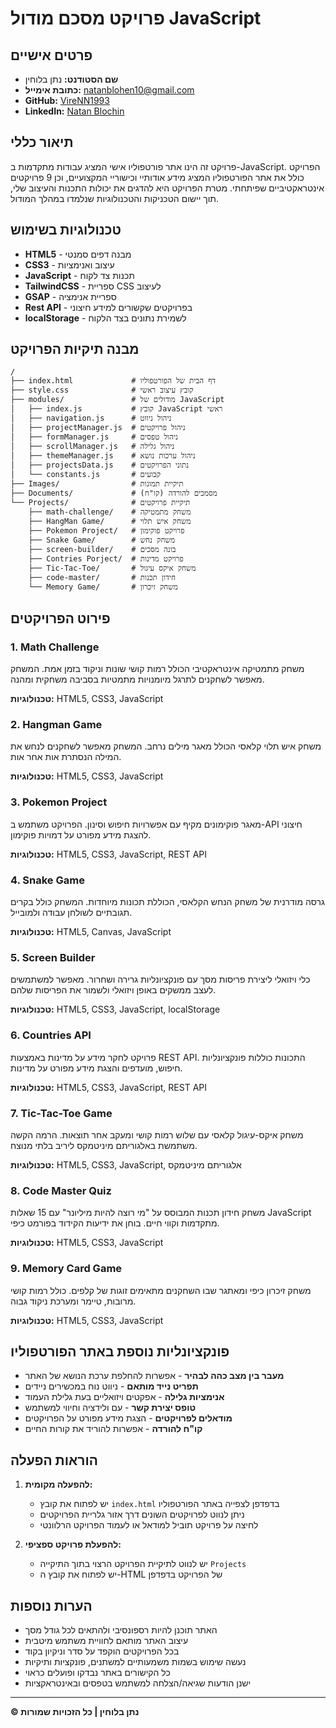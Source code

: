 # פרויקט מסכם מודול JavaScript

## פרטים אישיים
- **שם הסטודנט:** נתן בלוחין
- **כתובת אימייל:** natanblohen10@gmail.com
- **GitHub:** [VireNN1993](https://github.com/VireNN1993)
- **LinkedIn:** [Natan Blochin](https://www.linkedin.com/in/natan-blochin-117800236/)

## תיאור כללי
פרויקט זה הינו אתר פורטפוליו אישי המציג עבודות מתקדמות ב-JavaScript. הפרויקט כולל את אתר הפורטפוליו המציג מידע אודותיי וכישוריי המקצועיים, וכן 9 פרויקטים אינטראקטיביים שפיתחתי. מטרת הפרויקט היא להדגים את יכולות התכנות והעיצוב שלי, תוך יישום הטכניקות והטכנולוגיות שנלמדו במהלך המודול.

## טכנולוגיות בשימוש
- **HTML5** - מבנה דפים סמנטי
- **CSS3** - עיצוב ואנימציות
- **JavaScript** - תכנות צד לקוח
- **TailwindCSS** - ספריית CSS לעיצוב
- **GSAP** - ספריית אנימציה
- **Rest API** - בפרויקטים שקשורים למידע חיצוני
- **localStorage** - לשמירת נתונים בצד הלקוח

## מבנה תיקיות הפרויקט
```
/
├── index.html             # דף הבית של הפורטפוליו
├── style.css              # קובץ עיצוב ראשי
├── modules/               # מודולים של JavaScript
│   ├── index.js           # קובץ JavaScript ראשי
│   ├── navigation.js      # ניהול ניווט
│   ├── projectManager.js  # ניהול פרויקטים
│   ├── formManager.js     # ניהול טפסים
│   ├── scrollManager.js   # ניהול גלילה
│   ├── themeManager.js    # ניהול ערכות נושא
│   ├── projectsData.js    # נתוני הפרויקטים
│   └── constants.js       # קבועים
├── Images/                # תיקיית תמונות
├── Documents/             # מסמכים להורדה (קו"ח)
└── Projects/              # תיקיית פרויקטים
    ├── math-challenge/    # משחק מתמטיקה
    ├── HangMan Game/      # משחק איש תלוי
    ├── Pokemon Project/   # פרויקט פוקימון
    ├── Snake Game/        # משחק נחש
    ├── screen-builder/    # בונה מסכים
    ├── Contries Porject/  # פרויקט מדינות
    ├── Tic-Tac-Toe/       # משחק איקס עיגול
    ├── code-master/       # חידון תכנות
    └── Memory Game/       # משחק זיכרון
```

## פירוט הפרויקטים

### 1. Math Challenge
משחק מתמטיקה אינטראקטיבי הכולל רמות קושי שונות וניקוד בזמן אמת. המשחק מאפשר לשחקנים לתרגל מיומנויות מתמטיות בסביבה משחקית ומהנה.

**טכנולוגיות:** HTML5, CSS3, JavaScript

### 2. Hangman Game
משחק איש תלוי קלאסי הכולל מאגר מילים נרחב. המשחק מאפשר לשחקנים לנחש את המילה הנסתרת אות אחר אות.

**טכנולוגיות:** HTML5, CSS3, JavaScript

### 3. Pokemon Project
מאגר פוקימונים מקיף עם אפשרויות חיפוש וסינון. הפרויקט משתמש ב-API חיצוני להצגת מידע מפורט על דמויות פוקימון.

**טכנולוגיות:** HTML5, CSS3, JavaScript, REST API

### 4. Snake Game
גרסה מודרנית של משחק הנחש הקלאסי, הכוללת תכונות מיוחדות. המשחק כולל בקרים תגובתיים לשולחן עבודה ולמובייל.

**טכנולוגיות:** HTML5, Canvas, JavaScript

### 5. Screen Builder
כלי ויזואלי ליצירת פריסות מסך עם פונקציונליות גרירה ושחרור. מאפשר למשתמשים לעצב ממשקים באופן ויזואלי ולשמור את הפריסות שלהם.

**טכנולוגיות:** HTML5, CSS3, JavaScript, localStorage

### 6. Countries API
פרויקט לחקר מידע על מדינות באמצעות REST API. התכונות כוללות פונקציונליות חיפוש, מועדפים והצגת מידע מפורט על מדינות.

**טכנולוגיות:** HTML5, CSS3, JavaScript, REST API

### 7. Tic-Tac-Toe Game
משחק איקס-עיגול קלאסי עם שלוש רמות קושי ומעקב אחר תוצאות. הרמה הקשה משתמשת באלגוריתם מיניטמקס ליריב בלתי מנוצח.

**טכנולוגיות:** HTML5, CSS3, JavaScript, אלגוריתם מיניטמקס

### 8. Code Master Quiz
משחק חידון תכנות המבוסס על "מי רוצה להיות מיליונר" עם 15 שאלות JavaScript מתקדמות וקווי חיים. בוחן את ידיעות הקידוד בפורמט כיפי.

**טכנולוגיות:** HTML5, CSS3, JavaScript

### 9. Memory Card Game
משחק זיכרון כיפי ומאתגר שבו השחקנים מתאימים זוגות של קלפים. כולל רמות קושי מרובות, טיימר ומערכת ניקוד גבוה.

**טכנולוגיות:** HTML5, CSS3, JavaScript

## פונקציונליות נוספת באתר הפורטפוליו

- **מעבר בין מצב כהה לבהיר** - אפשרות להחלפת ערכת הנושא של האתר
- **תפריט נייד מותאם** - ניווט נוח במכשירים ניידים
- **אנימציות גלילה** - אפקטים ויזואליים בעת גלילת העמוד
- **טופס יצירת קשר** - עם ולידציה וחיווי למשתמש
- **מודאלים לפרויקטים** - הצגת מידע מפורט על הפרויקטים
- **קו"ח להורדה** - אפשרות להוריד את קורות החיים

## הוראות הפעלה

1. **להפעלה מקומית:**
   - יש לפתוח את קובץ `index.html` בדפדפן לצפייה באתר הפורטפוליו
   - ניתן לנווט לפרויקטים השונים דרך אזור גלריית הפרויקטים
   - לחיצה על פרויקט תוביל למודאל או לעמוד הפרויקט הרלוונטי

2. **להפעלת פרויקט ספציפי:**
   - יש לנווט לתיקיית הפרויקט הרצוי בתוך התיקייה `Projects`
   - יש לפתוח את קובץ ה-HTML של הפרויקט בדפדפן

## הערות נוספות

- האתר תוכנן להיות רספונסיבי ולהתאים לכל גודל מסך
- עיצוב האתר מותאם לחוויית משתמש מיטבית
- בכל הפרויקטים הוקפד על סדר וניקיון בקוד
- נעשה שימוש בשמות משמעותיים למשתנים, פונקציות ותיקיות
- כל הקישורים באתר נבדקו ופועלים כראוי
- ישנן הודעות שגיאה/הצלחה למשתמש בטפסים ובאינטראקציות

---

**© נתן בלוחין | כל הזכויות שמורות**
